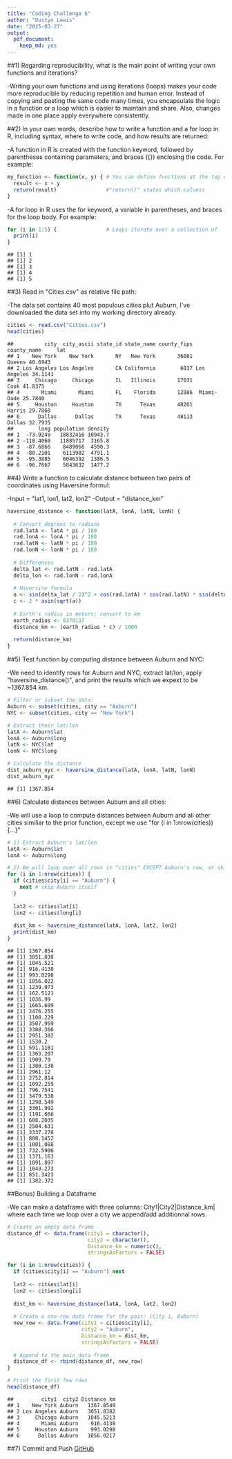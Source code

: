 ```yaml
---
title: "Coding Challenge 6"
author: "Dustyn Lewis"
date: "2025-03-27"
output: 
  pdf_document:
    keep_md: yes
---
```


##1) Regarding reproducibility, what is the main point of writing your own functions and iterations?

-Writing your own functions and using iterations (loops) makes your code more reproducible by reducing repetition and human error. Instead of copying and pasting the same code many times, you encapsulate the logic in a function or a loop which is easier to maintain and share. Also, changes made in one place apply everywhere consistently.

##2) In your own words, describe how to write a function and a for loop in R, including syntax, where to write code, and how results are returned:

-A function in R is created with the function keyword, followed by parentheses containing parameters, and braces ({}) enclosing the code. For example: 

``` r
my_function <- function(x, y) { # You can define functions at the top of                                   the script to be used throughout code
  result <- x + y
  return(result)                #"return()" states which caluess                                          function outputs
}
```
-A for loop in R uses the for keyword, a variable in parentheses, and braces for the loop body. For example:

``` r
for (i in 1:5) {                # Loops iterate over a collection of                                      items in your code (rows from a                                         dataframe)
  print(i)
}
```

```
## [1] 1
## [1] 2
## [1] 3
## [1] 4
## [1] 5
```

##3) Read in "Cities.csv" as relative file path:

-The data set contains 40 most populous cities plut Auburn, I've downloaded the data set into my working directory already.

``` r
cities <- read.csv("Cities.csv")
head(cities)
```

```
##          city  city_ascii state_id state_name county_fips county_name     lat
## 1    New York    New York       NY   New York       36081      Queens 40.6943
## 2 Los Angeles Los Angeles       CA California        6037 Los Angeles 34.1141
## 3     Chicago     Chicago       IL   Illinois       17031        Cook 41.8375
## 4       Miami       Miami       FL    Florida       12086  Miami-Dade 25.7840
## 5     Houston     Houston       TX      Texas       48201      Harris 29.7860
## 6      Dallas      Dallas       TX      Texas       48113      Dallas 32.7935
##        long population density
## 1  -73.9249   18832416 10943.7
## 2 -118.4068   11885717  3165.8
## 3  -87.6866    8489066  4590.3
## 4  -80.2101    6113982  4791.1
## 5  -95.3885    6046392  1386.5
## 6  -96.7667    5843632  1477.2
```

##4) Write a function to calculate distance between two pairs of coordinates using Haversine formul:

-Input = "lat1, lon1, lat2, lon2"
-Output = "distance_km"

``` r
haversine_distance <- function(latA, lonA, latN, lonN) {
  
  # Convert degrees to radians
  rad.latA <- latA * pi / 180
  rad.lonA <- lonA * pi / 180
  rad.latN <- latN * pi / 180
  rad.lonN <- lonN * pi / 180
  
  # Differences
  delta_lat <- rad.latN - rad.latA
  delta_lon <- rad.lonN - rad.lonA
  
  # Haversine formula
  a <- sin(delta_lat / 2)^2 + cos(rad.latA) * cos(rad.latN) * sin(delta_lon / 2)^2
  c <- 2 * asin(sqrt(a))
  
  # Earth's radius in meters; convert to km
  earth_radius <- 6378137
  distance_km <- (earth_radius * c) / 1000
  
  return(distance_km)
}
```

##5) Test function by computing distance between Auburn and NYC:

-We need to identify rows for Auburn and NYC, extract lat/lon, apply "haversine_distance()", and print the results which we expext to be ~1367.854 km.


``` r
# Filter or subset the data:
Auburn <- subset(cities, city == "Auburn")
NYC <- subset(cities, city == "New York")

# Extract their lat/lon
latA <- Auburn$lat
lonA <- Auburn$long
latN <- NYC$lat
lonN <- NYC$long

# Calculate the distance
dist_auburn_nyc <- haversine_distance(latA, lonA, latN, lonN)
dist_auburn_nyc
```

```
## [1] 1367.854
```

##6) Calculate distances between Auburn and all cities:

-We will use a loop to compute distances between Auburn and all other cities similiar to the prior function, except we use "for (i in 1:nrow(cities)) {...}"


``` r
# 1) Extract Auburn's lat/lon
latA <- Auburn$lat
lonA <- Auburn$long

# 2) We will loop over all rows in "cities" EXCEPT Auburn's row, or skip if city is "Auburn".
for (i in 1:nrow(cities)) {
  if (cities$city[i] == "Auburn") {
    next # skip Auburn itself
  }
  
  lat2 <- cities$lat[i]
  lon2 <- cities$long[i]
  
  dist_km <- haversine_distance(latA, lonA, lat2, lon2)
  print(dist_km)
}
```

```
## [1] 1367.854
## [1] 3051.838
## [1] 1045.521
## [1] 916.4138
## [1] 993.0298
## [1] 1056.022
## [1] 1239.973
## [1] 162.5121
## [1] 1036.99
## [1] 1665.699
## [1] 2476.255
## [1] 1108.229
## [1] 3507.959
## [1] 3388.366
## [1] 2951.382
## [1] 1530.2
## [1] 591.1181
## [1] 1363.207
## [1] 1909.79
## [1] 1380.138
## [1] 2961.12
## [1] 2752.814
## [1] 1092.259
## [1] 796.7541
## [1] 3479.538
## [1] 1290.549
## [1] 3301.992
## [1] 1191.666
## [1] 608.2035
## [1] 2504.631
## [1] 3337.278
## [1] 800.1452
## [1] 1001.088
## [1] 732.5906
## [1] 1371.163
## [1] 1091.897
## [1] 1043.273
## [1] 851.3423
## [1] 1382.372
```

##Bonus) Building a Dataframe

-We can make a dataframe with three columns: City1|City2|Distance_km| where each time we loop over a city we append/add additionnal rows.


``` r
# Create an empty data frame
distance_df <- data.frame(city1 = character(),
                          city2 = character(),
                          Distance_km = numeric(),
                          stringsAsFactors = FALSE)

for (i in 1:nrow(cities)) {
  if (cities$city[i] == "Auburn") next
  
  lat2 <- cities$lat[i]
  lon2 <- cities$long[i]
  
  dist_km <- haversine_distance(latA, lonA, lat2, lon2)
  
  # Create a one-row data frame for the pair: (City i, Auburn)
  new_row <- data.frame(city1 = cities$city[i],
                        city2 = "Auburn",
                        Distance_km = dist_km,
                        stringsAsFactors = FALSE)
  
  # Append to the main data frame
  distance_df <- rbind(distance_df, new_row)
}

# Print the first few rows
head(distance_df)
```

```
##         city1  city2 Distance_km
## 1    New York Auburn   1367.8540
## 2 Los Angeles Auburn   3051.8382
## 3     Chicago Auburn   1045.5213
## 4       Miami Auburn    916.4138
## 5     Houston Auburn    993.0298
## 6      Dallas Auburn   1056.0217
```

##7) Commit and Push
[GitHub](https://github.com/YourUsername/YourRepoName/tree/main/Coding%20Challenge%206)

